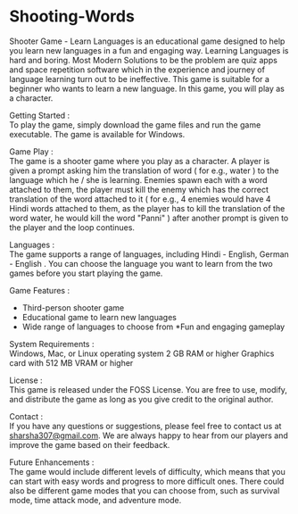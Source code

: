 # Shooting-Words
Shooter Game - Learn Languages is an educational game designed to help you learn new languages in a fun and engaging way. Learning Languages is hard and boring. Most Modern Solutions to be the problem are quiz apps and space repetition software which in the experience and journey of language learning turn out to be ineffective. This game is suitable for a beginner who wants to learn a new language. In this game, you will play as a character.

Getting Started :<br/>
To play the game, simply download the game files and run the game executable. The game is available for Windows.

Game Play :<br/>
The game is a shooter game where you play as a character. 
A player is given a prompt asking him the translation of word ( for e.g., water ) to the language which he / she is learning. Enemies spawn each with a word attached to them, the player must kill the enemy which has the correct translation of the word attached to it ( for e.g., 4 enemies would have 4 Hindi words attached to them, as the player has to kill the translation of the word water, he would kill the word "Panni" ) after another prompt is given to the player and the loop continues.

Languages :<br/>
The game supports a  range of languages, including Hindi - English,  German - English . You can choose the language you want to learn from the two games before you start playing the game.

Game Features :<br/>
* Third-person shooter game
* Educational game to learn new languages
* Wide range of languages to choose from
*Fun and engaging gameplay

System Requirements :<br/>
Windows, Mac, or Linux operating system
2 GB RAM or higher
Graphics card with 512 MB VRAM or higher

License :<br/>
This game is released under the FOSS License. You are free to use, modify, and distribute the game as long as you give credit to the original author.

Contact :<br/>
If you have any questions or suggestions, please feel free to contact us at sharsha307@gmail.com. We are always happy to hear from our players and improve the game based on their feedback.

Future Enhancements :<br/>
The game would include different levels of difficulty, which means that you can start with easy words and progress to more difficult ones. There  could  also be different game modes that you can choose from, such as survival mode, time attack mode, and adventure mode.
